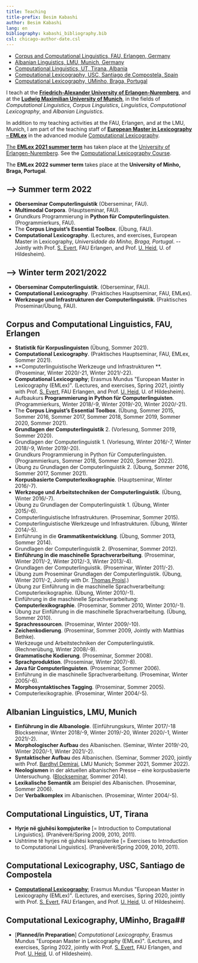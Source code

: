 ```yaml
---
title: Teaching 
title-prefix: Besim Kabashi
author: Besim Kabashi
lang: en
bibliography: kabashi_bibliography.bib
csl: chicago-author-date.csl
---
```



- [Corpus and Computational Linguistics, FAU, Erlangen, Germany](#corpus-and-computational-linguistics-fau-erlangen)
- [Albanian Linguistics, LMU, Munich, Germany](#albanian-linguistics-lmu-munich)
- [Computational Linguistics, UT, Tirana, Albania](#computational-linguistics-ut-tirana)
- [Computational Lexicography, USC, Santiago de Compostela, Spain](#computational-lexicography-usc-santiago-de-compostela)
- [Computational Lexicography, UMinho, Braga, Portugal](#computational-lexicography-uminho-braga)

I teach at the [**Friedrich-Alexander University of Erlangen-Nuremberg**](https://www.fau.de/), and at the
[**Ludwig Maximilian University of Munich**](https://www.lmu.de/), in the fields of *Computational Linguistics*,
*Corpus Linguistics*, *Linguistics*, *Computational Lexicography*, and *Albanian Linguistics*.

In addition to my teaching activities at the FAU, Erlangen, and at the LMU, Munich, I am
part of the teaching staff of [**European Master in Lexicography –
EMLex**](https://www.emlex.phil.fau.eu/) in the advanced module
[Computational Lexicography](https://www.emlex.phil.fau.eu/files/2021/07/emlex-a6-module-description-eng-2021.pdf).

[The **EMLex 2021 summer term**](https://www.emlex-summerterm-2021.phil.fau.eu/) has taken place
at the [University of Erlangen-Nuremberg](https://www.fau.de/).
See the [Computational Lexicography Course](https://www.emlex-summerterm-2021.phil.fau.eu/talks/a6-computational-lexicography/).

The **EMLex 2022 summer term** takes place at the **University of Minho, Braga, Portugal**.

## –> Summer term 2022 ##
- **Oberseminar Computerlinguistik** (Oberseminar, FAU).
- **Multimodal Corpora**. (Hauptseminar, FAU).
- Grundkurs Programmierung in **Python für Computerlinguisten**. (Programmierkurs, FAU).
- The **Corpus Linguist’s Essential Toolbox**. (Übung, FAU).
- **Computational Lexicography**. (Lectures, and exercises, European Master in Lexicography,
    *Universidade do Minho, Braga, Portugal*. -- Jointly with
    Prof. [S. Evert](http://www.stefan-evert.de/), FAU Erlangen, and
    Prof. [U. Heid](https://www.uni-hildesheim.de/fb3/institute/iwist/mitglieder/heid/), U. of Hildesheim).
<!-- - **Syntaktischer Aufbau des Albanischen**. (Seminar, LMU). -->

## –> Winter term 2021/2022 ##
- **Oberseminar Computerlinguistik**. (Oberseminar, FAU).
- **Computational Lexicography**. (Praktisches Hauptseminar, FAU, EMLex).
- **Werkzeuge und Infrastrukturen der Computerlinguistik**. (Praktisches Proseminar/Übung, FAU). 
<!-- - **Morphologischer Aufbau des Albanischen**. (Proseminar/Übung, LMU). -->
<!-- - **Einführung in die Albanologie**. (Grundkurs, LMU). -->

<!-- ## –> Summer term 2021 ## -->
<!-- - **Statistik für Korpuslinguisten** (Übung, FAU). -->
<!-- - **Oberseminar Computerlinguistik** (Seminar, FAU). -->
<!-- - Übung zu **Grundlagen der Computerlinguistik** 2. (Übung, FAU).  -->
<!-- - The **Corpus Linguist’s Essential Toolbox**. (Übung, FAU). -->
<!-- - **Computational Lexicography**; "[European Master in Lexicography](https://www.emlex-summerterm-2021.phil.fau.eu/)", (Lectures, and exercises, jointly with
    Prof. [S. Evert](http://www.stefan-evert.de/), FAU Erlangen, and
    Prof. [U. Heid](https://www.uni-hildesheim.de/fb3/institute/iwist/mitglieder/heid/), U. of Hildesheim) -->
<!-- - **Syntaktischer Aufbau des Albanischen**. (Seminar, LMU). -->

## Corpus and Computational Linguistics, FAU, Erlangen ##

- **Statistik für Korpuslinguisten** (Übung, Sommer 2021).
- **Computational Lexicography**. (Praktisches Hauptseminar, FAU, EMLex, Sommer 2021).
- **Computerlinguistische Werkzeuge und Infrastrukturen **. (Proseminar, Winter 2020/-21, Winter 2021/-22). 
- **Computational Lexicography**; Erasmus Mundus "European Master in Lexicography (EMLex)". (Lectures, and exercises, Spring 2021, jointly with Prof. [S. Evert](http://www.stefan-evert.de/), FAU Erlangen, and Prof. [U. Heid](https://www.uni-hildesheim.de/fb3/institute/iwist/mitglieder/heid/), U. of Hildesheim).
- Aufbaukurs **Programmierung in Python für Computerlinguisten**. (Programmierkurs, Winter 2018/-9, Winter 2019/-20, Winter 2020/-21).
- The **Corpus Linguist’s Essential Toolbox**. (Übung, Sommer 2015, Sommer 2016, Sommer 2017, Sommer 2018, Sommer 2019, Sommer 2020, Sommer 2021).
- **Grundlagen der Computerlinguistik** 2. (Vorlesung, Sommer 2019, Sommer 2020).
- Grundlagen der Computerlinguistik 1. (Vorlesung, Winter 2016/-7, Winter 2018/-9, Winter 2019/-20). 
- Grundkurs Programmierung in Python für Computerlinguisten. (Programmierkurs, Sommer 2018, Sommer 2020, Sommer 2022).
- Übung zu Grundlagen der Computerlinguistik 2. (Übung, Sommer 2016, Sommer 2017, Sommer 2021). 
- **Korpusbasierte Computerlexikographie**. (Hauptseminar, Winter 2016/-7). 
- **Werkzeuge und Arbeitstechniken der Computerlinguistik**. (Übung, Winter 2016/-7). 
- Übung zu Grundlagen der Computerlinguistik 1. (Übung, Winter 2015/-6).
- Computerlinguistische Infrastrukturen. (Proseminar, Sommer 2015).
- Computerlinguistische Werkzeuge und Infrastrukturen. (Übung, Winter 2014/-5). 
- Einführung in die **Grammatikentwicklung**. (Übung, Sommer 2013, Sommer 2014).
- Grundlagen der Computerlinguistik 2. (Proseminar, Sommer 2012).
- **Einführung in die maschinelle Sprachverarbeitung**. (Proseminar, Winter 2011/-2, Winter 2012/-3, Winter 2013/-4).
- Grundlagen der Computerlinguistik. (Proseminar, Winter 2011/-2).
- Übung zum Proseminar Grundlagen der Computerlinguistik. (Übung, Winter 2011/-2, Jointly with Dr. [Thomas Proisl](http://www.thomas-proisl.de/).) 
- Übung zur Einführung in die maschinelle Sprachverarbeitung: Computerlexikographie. (Übung, Winter 2010/-1).
- Einführung in die maschinelle Sprachverarbeitung: **Computerlexikographie**. (Proseminar, Sommer 2010, Winter 2010/-1).
- Übung zur Einführung in die maschinelle Sprachverarbeitung. (Übung, Sommer 2010).
- **Sprachressourcen**. (Proseminar, Winter 2009/-10). 
- **Zeichenkodierung**. (Proseminar, Sommer 2009, Jointly with Matthias Bethke). 
- Werkzeuge und Arbeitstechniken der Computerlinguistik. (Rechnerübung, Winter 2008/-9).
- **Grammatische Kodierung**. (Proseminar, Sommer 2008). 
- **Sprachproduktion**. (Proseminar, Winter 2007/-8).
- **Java für Computerlinguisten**. (Proseminar, Sommer 2006). 
- Einführung in die maschinelle Sprachverarbeitung. (Proseminar, Winter 2005/-6).
- **Morphosyntaktisches Tagging**. (Proseminar, Sommer 2005).
- Computerlexikographie. (Proseminar, Winter 2004/-5).


## Albanian Linguistics, LMU, Munich ##

- **Einführung in die Albanologie**. (Einführungskurs, Winter 2017/-18 Blockseminar, Winter 2018/-9, Winter 2019/-20, Winter 2020/-1, Winter 2021/-2).
- **Morphologischer Aufbau** des Albanischen. (Seminar, Winter 2019/-20, Winter 2020/-1, Winter 2021/-2). 
- **Syntaktischer Aufbau** des Albanischen. (Seminar, Sommer 2020, jointly with Prof. [Bardhyl Demiraj](https://www.albanologie.uni-muenchen.de/personen/professoren/demiraj/index.html), LMU Munich; Sommer 2021, Sommer 2022).
- **Neologismen** in der aktuellen albanischen Presse – eine korpusbasierte Untersuchung. ([Blockseminar](pdf/Kabashi_2014_Neologismen_LMU.pdf), Sommer 2014). 
- **Lexikalische Semantik** am Beispiel des Albanischen. (Proseminar, Sommer 2006). 
- Der **Verbalkomplex** im Albanischen. (Proseminar, Winter 2004/-5). 


## Computational Linguistics, UT, Tirana ##

- **Hyrje në gjuhësi kompjuterike** [= Introduction to Computational Linguistics]. (Pranëverë/Spring 2009, 2010, 2011).
- Ushtrime të hyrjes në gjuhësi kompjuterike [= Exercises to Introduction to Computational Linguistics].  (Pranëverë/Spring 2009, 2010, 2011).

## Computational Lexicography, USC, Santiago de Compostela ##

- [**Computational Lexicography**](http://www.portlex.usc.gal/emlex2020/module-a6); Erasmus Mundus "European Master in Lexicography (EMLex)". (Lectures, and exercises, Spring 2020, jointly with Prof. [S. Evert](http://www.stefan-evert.de/), FAU Erlangen, and Prof. [U. Heid](https://www.uni-hildesheim.de/fb3/institute/iwist/mitglieder/heid/), U. of Hildesheim). 

## Computational Lexicography, UMinho, Braga##

- [**Planned/in Preparation**] *Computational Lexicography*, Erasmus Mundus "European Master in Lexicography (EMLex)". (Lectures, and exercises, Spring 2022, jointly with Prof. [S. Evert](https://stephanie-evert.de/), FAU Erlangen, and Prof. [U. Heid](https://www.uni-hildesheim.de/fb3/institute/iwist/mitglieder/heid/), U. of Hildesheim). 

<!-- [Total: 62 (45+10+6+1)] -->

<!-- ## News ## -->

